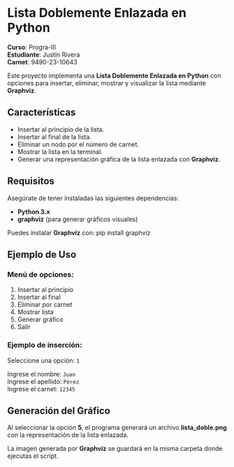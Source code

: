 # Lista Doblemente Enlazada en Python

**Curso**: Progra-III  
**Estudiante**: Justin Rivera  
**Carnet**: 9490-23-10643

Este proyecto implementa una **Lista Doblemente Enlazada en Python** con opciones para insertar, eliminar, mostrar y visualizar la lista mediante **Graphviz**.

## Características

- Insertar al principio de la lista.
- Insertar al final de la lista.
- Eliminar un nodo por el número de carnet.
- Mostrar la lista en la terminal.
- Generar una representación gráfica de la lista enlazada con **Graphviz**.

## Requisitos

Asegúrate de tener instaladas las siguientes dependencias:

- **Python 3.x**
- **graphviz** (para generar gráficos visuales)

Puedes instalar **Graphviz** con: pip install graphviz


## Ejemplo de Uso

### Menú de opciones:

1. Insertar al principio
2. Insertar al final
3. Eliminar por carnet
4. Mostrar lista
5. Generar gráfico
6. Salir

### Ejemplo de inserción:

Seleccione una opción: `1`

Ingrese el nombre: `Juan`  
Ingrese el apellido: `Pérez`  
Ingrese el carnet: `12345`

## Generación del Gráfico

Al seleccionar la opción **5**, el programa generará un archivo **lista_doble.png** con la representación de la lista enlazada.

La imagen generada por **Graphviz** se guardará en la misma carpeta donde ejecutas el script.



